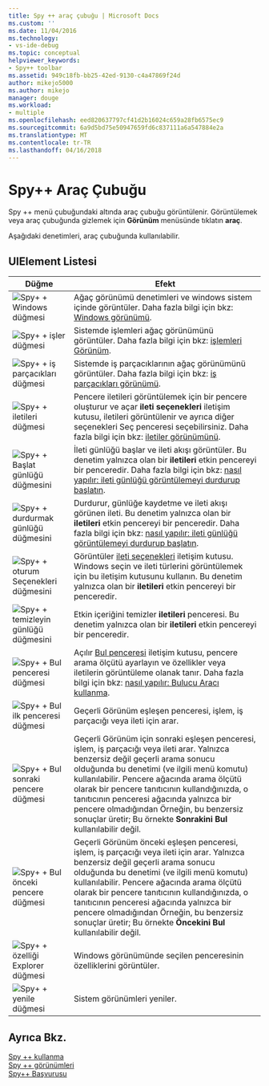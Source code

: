 ```yaml
---
title: Spy ++ araç çubuğu | Microsoft Docs
ms.custom: ''
ms.date: 11/04/2016
ms.technology:
- vs-ide-debug
ms.topic: conceptual
helpviewer_keywords:
- Spy++ toolbar
ms.assetid: 949c18fb-bb25-42ed-9130-c4a47869f24d
author: mikejo5000
ms.author: mikejo
manager: douge
ms.workload:
- multiple
ms.openlocfilehash: eed820637797cf41d2b16024c659a28fb6575ec9
ms.sourcegitcommit: 6a9d5bd75e50947659fd6c837111a6a547884e2a
ms.translationtype: MT
ms.contentlocale: tr-TR
ms.lasthandoff: 04/16/2018
---
```

# <a name="spy-toolbar"></a>Spy++ Araç Çubuğu
Spy ++ menü çubuğundaki altında araç çubuğu görüntülenir. Görüntülemek veya araç çubuğunda gizlemek için **Görünüm** menüsünde tıklatın **araç**.  
  
 Aşağıdaki denetimleri, araç çubuğunda kullanılabilir.  
  
## <a name="uielement-list"></a>UIElement Listesi  
  
|Düğme|Efekt|  
|------------|------------|  
|![Spy&#43; &#43; Windows düğmesi](../debugger/media/icon_spy--_windows.gif "Icon_Spy ++ _Windows")|Ağaç görünümü denetimleri ve windows sistem içinde görüntüler. Daha fazla bilgi için bkz: [Windows görünümü](../debugger/windows-view.md).|  
|![Spy&#43; &#43; işler düğmesi](../debugger/media/icon_spy--_processes.gif "Icon_Spy ++ _Processes")|Sistemde işlemleri ağaç görünümünü görüntüler. Daha fazla bilgi için bkz: [işlemleri Görünüm](../debugger/processes-view.md).|  
|![Spy&#43; &#43; iş parçacıkları düğmesi](../debugger/media/icon_spy--_threads.gif "Icon_Spy ++ _Threads")|Sistemde iş parçacıklarının ağaç görünümünü görüntüler. Daha fazla bilgi için bkz: [iş parçacıkları görünümü](../debugger/threads-view.md).|  
|![Spy&#43; &#43; iletileri düğmesi](../debugger/media/icon_spy--_messages.gif "Icon_Spy ++ _Messages")|Pencere iletileri görüntülemek için bir pencere oluşturur ve açar **ileti seçenekleri** iletişim kutusu, iletileri görüntülenir ve ayrıca diğer seçenekleri Seç penceresi seçebilirsiniz. Daha fazla bilgi için bkz: [iletiler görünümünü](../debugger/messages-view.md).|  
|![Spy&#43; &#43; Başlat günlüğü düğmesini](../debugger/media/icon_spy--_startlog.gif "Icon_Spy ++ _StartLog")|İleti günlüğü başlar ve ileti akışı görüntüler. Bu denetim yalnızca olan bir **iletileri** etkin pencereyi bir penceredir. Daha fazla bilgi için bkz: [nasıl yapılır: ileti günlüğü görüntülemeyi durdurup başlatın](../debugger/how-to-start-and-stop-the-message-log-display.md).|  
|![Spy&#43; &#43; durdurmak günlüğü düğmesini](../debugger/media/icon_spy--_stoplog.gif "Icon_Spy ++ _StopLog")|Durdurur, günlüğe kaydetme ve ileti akışı görünen ileti. Bu denetim yalnızca olan bir **iletileri** etkin pencereyi bir penceredir. Daha fazla bilgi için bkz: [nasıl yapılır: ileti günlüğü görüntülemeyi durdurup başlatın](../debugger/how-to-start-and-stop-the-message-log-display.md).|  
|![Spy&#43; &#43; oturum Seçenekleri düğmesini](../debugger/media/icon_spy--_logoptions.gif "Icon_Spy ++ _LogOptions")|Görüntüler [ileti seçenekleri](../debugger/message-options-dialog-box.md) iletişim kutusu. Windows seçin ve ileti türlerini görüntülemek için bu iletişim kutusunu kullanın. Bu denetim yalnızca olan bir **iletileri** etkin pencereyi bir penceredir.|  
|![Spy&#43; &#43; temizleyin günlüğü düğmesini](../debugger/media/spy--_clearlog.gif "Spy ++ _ClearLog")|Etkin içeriğini temizler **iletileri** penceresi. Bu denetim yalnızca olan bir **iletileri** etkin pencereyi bir penceredir.|  
|![Spy&#43; &#43; Bul penceresi düğmesi](../debugger/media/icon_spy--_findwindow.gif "Icon_Spy ++ _FindWindow")|Açılır [Bul penceresi](../debugger/find-window-dialog-box.md) iletişim kutusu, pencere arama ölçütü ayarlayın ve özellikler veya iletilerin görüntüleme olanak tanır. Daha fazla bilgi için bkz: [nasıl yapılır: Bulucu Aracı kullanma](../debugger/how-to-use-the-finder-tool.md).|  
|![Spy&#43; &#43; Bul ilk penceresi düğmesi](../debugger/media/icon_spy--_window.gif "Icon_Spy ++ _Window")|Geçerli Görünüm eşleşen penceresi, işlem, iş parçacığı veya ileti için arar.|  
|![Spy&#43; &#43; Bul sonraki pencere düğmesi](../debugger/media/icon_spy--_nextwindow.gif "Icon_Spy ++ _NextWindow")|Geçerli Görünüm için sonraki eşleşen penceresi, işlem, iş parçacığı veya ileti arar. Yalnızca benzersiz değil geçerli arama sonucu olduğunda bu denetimi (ve ilgili menü komutu) kullanılabilir. Pencere ağacında arama ölçütü olarak bir pencere tanıtıcının kullandığınızda, o tanıtıcının penceresi ağacında yalnızca bir pencere olmadığından Örneğin, bu benzersiz sonuçlar üretir; Bu örnekte **Sonrakini Bul** kullanılabilir değil.|  
|![Spy&#43; &#43; Bul önceki pencere düğmesi](../debugger/media/icon_spy--_prevwindow.gif "Icon_Spy ++ _PrevWindow")|Geçerli Görünüm önceki eşleşen penceresi, işlem, iş parçacığı veya ileti için arar. Yalnızca benzersiz değil geçerli arama sonucu olduğunda bu denetimi (ve ilgili menü komutu) kullanılabilir. Pencere ağacında arama ölçütü olarak bir pencere tanıtıcının kullandığınızda, o tanıtıcının penceresi ağacında yalnızca bir pencere olmadığından Örneğin, bu benzersiz sonuçlar üretir; Bu örnekte **Öncekini Bul** kullanılabilir değil.|  
|![Spy&#43; &#43; özelliği Explorer düğmesi](../debugger/media/icon_spy--_propexp.gif "Icon_Spy ++ _PropExp")|Windows görünümünde seçilen penceresinin özelliklerini görüntüler.|  
|![Spy&#43; &#43; yenile düğmesi](../debugger/media/icon_spy--_refresh.gif "Icon_Spy ++ _Refresh")|Sistem görünümleri yeniler.|  
  
## <a name="see-also"></a>Ayrıca Bkz.  
 [Spy ++ kullanma](../debugger/using-spy-increment.md)   
 [Spy ++ görünümleri](../debugger/spy-increment-views.md)   
 [Spy++ Başvurusu](../debugger/spy-increment-reference.md)